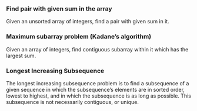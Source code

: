 ### Find pair with given sum in the array
Given an unsorted array of integers, find a pair with given sum in it.

### Maximum subarray problem (Kadane’s algorithm)
Given an array of integers, find contiguous subarray within it which has the largest sum.

### Longest Increasing Subsequence
The longest increasing subsequence problem is to find a subsequence of a given sequence in which the subsequence’s elements are in sorted order, lowest to highest, and in which the subsequence is as long as possible. This subsequence is not necessarily contiguous, or unique.
